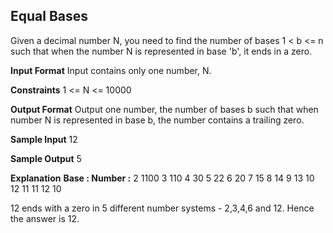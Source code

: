 ## Equal Bases
Given a decimal number N, you need to find the number of bases 1 < b <= n such that when the number N is represented in base 'b', it ends in a zero.

__Input Format__
Input contains only one number, N.

__Constraints__
1 <= N <= 10000

__Output Format__
Output one number, the number of bases b such that when number N is represented in base b, the number contains a trailing zero.

__Sample Input__
12

__Sample Output__
5

__Explanation__
__Base : Number :__
2 1100
3 110
4 30
5 22
6 20
7 15
8 14
9 13
10 12
11 11
12 10

12 ends with a zero in 5 different number systems - 2,3,4,6 and 12. Hence the answer is 12.